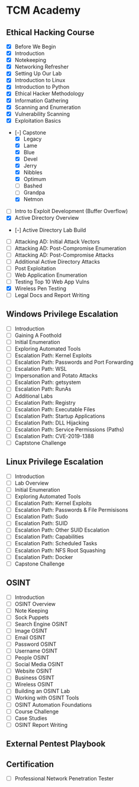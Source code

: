 # TCM Academy
## Ethical Hacking Course
* [X] Before We Begin
* [X] Introduction
* [X] Notekeeping
* [X] Networking Refresher
* [X] Setting Up Our Lab
* [X] Introduction to Linux
* [X] Introduction to Python
* [X] Ethical Hacker Methodology
* [X] Information Gathering
* [X] Scanning and Enumeration
* [X] Vulnerability Scanning
* [X] Exploitation Basics
* [-] Capstone
  * [X] Legacy
  * [X] Lame
  * [X] Blue
  * [X] Devel
  * [X] Jerry
  * [X] Nibbles
  * [X] Optimum
  * [ ] Bashed
  * [ ] Grandpa
  * [X] Netmon
* [ ] Intro to Exploit Development (Buffer Overflow)
* [X] Active Directory Overview
* [-] Active Directory Lab Build
* [ ] Attacking AD: Initial Attack Vectors
* [ ] Attacking AD: Post-Compromise Enumeration
* [ ] Attacking AD: Post-Compromise Attacks
* [ ] Additional Active Directory Attacks
* [ ] Post Exploitation
* [ ] Web Application Enumeration
* [ ] Testing Top 10 Web App Vulns
* [X] Wireless Pen Testing
* [ ] Legal Docs and Report Writing

## Windows Privilege Escalation
* [ ] Introduction
* [ ] Gaining A Foothold
* [ ] Initial Enumeration
* [ ] Exploring Automated Tools
* [ ] Escalation Path: Kernel Exploits
* [ ] Escalation Path: Passwords and Port Forwarding
* [ ] Escalation Path: WSL
* [ ] Impersonation and Potato Attacks
* [ ] Escalation Path: getsystem
* [ ] Escalation Path: RunAs
* [ ] Additional Labs
* [ ] Escalation Path: Registry
* [ ] Escalation Path: Executable Files
* [ ] Escalation Path: Startup Applications
* [ ] Escalation Path: DLL Hijacking
* [ ] Escalation Path: Service Permissions (Paths)
* [ ] Escalation Path: CVE-2019-1388
* [ ] Captstone Challenge

## Linux Privilege Escalation
* [ ] Introduction
* [ ] Lab Overview
* [ ] Initial Enumeration
* [ ] Exploring Automated Tools
* [ ] Escalation Path: Kernel Exploits
* [ ] Escalation Path: Passwords & File Permisisons
* [ ] Escalation Path: Sudo
* [ ] Escalation Path: SUID
* [ ] Escalation Path: Other SUID Escalation
* [ ] Escalation Path: Capabilities
* [ ] Escalation Path: Scheduled Tasks
* [ ] Escalation Path: NFS Root Squashing
* [ ] Escalation Path: Docker
* [ ] Capstone Challenge

## OSINT
* [ ] Introduction
* [ ] OSINT Overview
* [ ] Note Keeping
* [ ] Sock Puppets
* [ ] Search Engine OSINT
* [ ] Image OSINT
* [ ] Email OSINT
* [ ] Password OSINT
* [ ] Username OSINT
* [ ] People OSINT
* [ ] Social Media OSINT
* [ ] Website OSINT
* [ ] Business OSINT
* [ ] Wireless OSINT
* [ ] Building an OSINT Lab
* [ ] Working with OSINT Tools
* [ ] OSINT Automation Foundations
* [ ] Course Challenge
* [ ] Case Studies
* [ ] OSINT Report Writing

## External Pentest Playbook

## Certification
* [ ] Professional Network Penetration Tester
